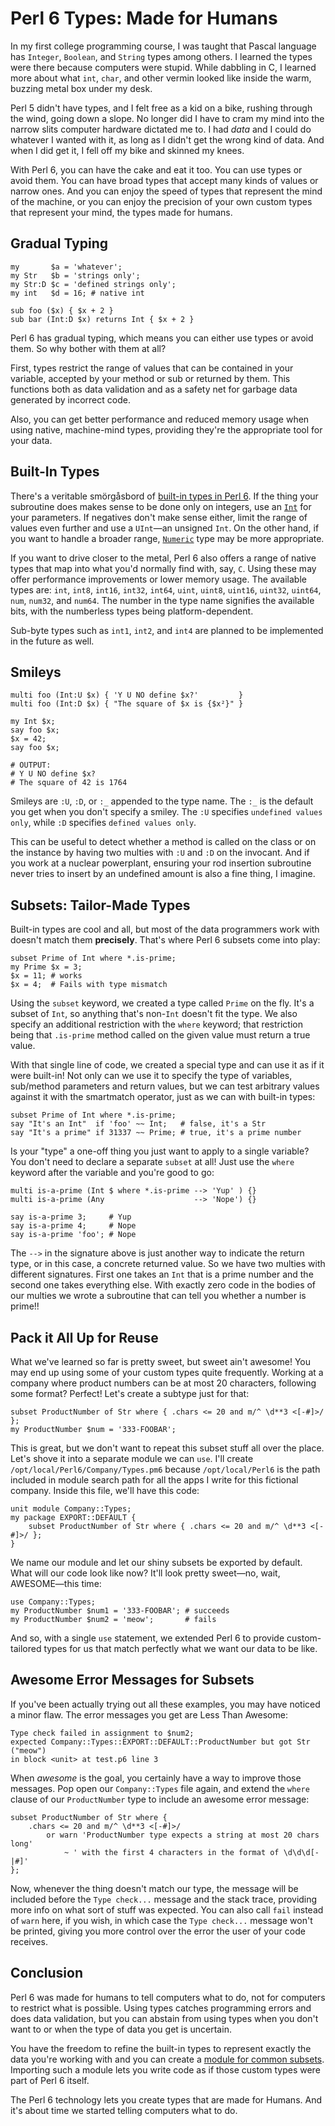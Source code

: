 # Perl 6 Types: Made for Humans

In my first college programming course, I was taught that Pascal language
has `Integer`, `Boolean`, and `String` types among others. I learned the types
were there because computers were stupid. While dabbling in C, I learned more
about what `int`, `char`, and other vermin looked like inside the warm,
buzzing metal box under my desk.

Perl 5 didn't have types, and I felt free as a kid on a bike, rushing through
the wind, going down a slope. No longer did I have to cram my mind into the narrow
slits computer hardware dictated me to. I had *data* and I could do whatever I
wanted with it, as long as I didn't get the wrong kind of data. And when I did
get it, I fell off my bike and skinned my knees.

With Perl 6, you can have the cake and eat it too. You can use types or avoid
them. You can have broad types that accept many kinds of values or narrow ones.
And you can enjoy the speed of types that represent the mind of the machine, or
you can enjoy the precision of your own custom types that represent your mind,
the types made for humans.

## Gradual Typing


    my       $a = 'whatever';
    my Str   $b = 'strings only';
    my Str:D $c = 'defined strings only';
    my int   $d = 16; # native int

    sub foo ($x) { $x + 2 }
    sub bar (Int:D $x) returns Int { $x + 2 }

Perl 6 has gradual typing, which means you can either use types or avoid them.
So why bother with them at all?

First, types restrict the range of values that can be contained in your
variable, accepted by your method or sub or returned by them.
This functions both as data validation and as a safety net for garbage data
generated by incorrect code.

Also, you can get better performance and reduced memory usage when using native,
machine-mind types, providing they're the appropriate tool for your data.

## Built-In Types

There's a veritable smörgåsbord of [built-in types in Perl 6](http://docs.perl6.org/type.html). If the thing your subroutine does makes
sense to be done only on integers, use an [`Int`](http://docs.perl6.org/type/Int) for your
parameters.
If negatives don't make sense either, limit the range of values even further
and use a `UInt`—an unsigned `Int`. On the other hand, if you want to handle
a broader range, [`Numeric`](http://docs.perl6.org/type/Numeric) type may
be more appropriate.

If you want to drive closer to the metal, Perl 6 also offers a range of
native types that map into what you'd normally find with, say, `C`. Using these
may offer performance improvements or lower memory usage. The available types
are: `int`, `int8`, `int16`, `int32`, `int64`, `uint`, `uint8`, `uint16`, `uint32`, `uint64`, `num`, `num32`, and `num64`. The number in the type name
signifies the available bits, with the numberless types being
platform-dependent.

Sub-byte types such as `int1`, `int2`, and `int4` are planned to be implemented
in the future as well.

## Smileys


    multi foo (Int:U $x) { 'Y U NO define $x?'         }
    multi foo (Int:D $x) { "The square of $x is {$x²}" }

    my Int $x;
    say foo $x;
    $x = 42;
    say foo $x;

    # OUTPUT:
    # Y U NO define $x?
    # The square of 42 is 1764


Smileys are `:U`, `:D`, or `:_` appended to the type name. The `:_` is the
default you get when you don't specify a smiley. The `:U` specifies
`undefined values only`, while `:D` specifies `defined values only`.

This can be useful to detect whether a method is called on the class or on the
instance by having two multies with `:U` and `:D` on the invocant. And if you
work at a nuclear powerplant, ensuring your rod insertion subroutine never
tries to insert by an undefined amount is also a fine thing, I imagine.

## Subsets: Tailor-Made Types

Built-in types are cool and all, but most of the data programmers work with
doesn't match them **precisely**. That's where Perl 6 subsets come into play:


    subset Prime of Int where *.is-prime;
    my Prime $x = 3;
    $x = 11; # works
    $x = 4;  # Fails with type mismatch


Using the `subset` keyword, we created a type called `Prime` on the fly. It's
a subset of `Int`, so anything that's non-`Int` doesn't fit the type. We
also specify an additional restriction with the `where` keyword; that
restriction being that `.is-prime` method called on the given value must
return a true value.

With that single line of code, we created a special type and can use it as
if it were built-in! Not only can we use it to specify the type of variables,
sub/method parameters and return values, but we can test arbitrary values
against it with the smartmatch operator, just as we can with built-in types:


    subset Prime of Int where *.is-prime;
    say "It's an Int"  if 'foo' ~~ Int;   # false, it's a Str
    say "It's a prime" if 31337 ~~ Prime; # true, it's a prime number


Is your "type" a one-off thing you just want to apply to a single variable?
You don't need to declare a separate `subset` at all! Just use the `where`
keyword after the variable and you're good to go:


    multi is-a-prime (Int $ where *.is-prime --> 'Yup' ) {}
    multi is-a-prime (Any                    --> 'Nope') {}

    say is-a-prime 3;     # Yup
    say is-a-prime 4;     # Nope
    say is-a-prime 'foo'; # Nope


The `-->` in the signature above is just another way to indicate the return
type, or in this case, a concrete returned value. So we have two multies with different
signatures. First one takes an `Int` that is a prime number and the second
one takes everything else. With exactly zero code in the bodies of our multies
we wrote a subroutine that can tell you whether a number is prime!!

## Pack it All Up for Reuse

What we've learned so far is pretty sweet, but sweet ain't awesome! You may end up using some
of your custom types quite frequently. Working at a company
where product numbers can be at most 20 characters, following some format?
Perfect! Let's create a subtype just for that:


    subset ProductNumber of Str where { .chars <= 20 and m/^ \d**3 <[-#]>/ };
    my ProductNumber $num = '333-FOOBAR';


This is great, but we don't want to repeat this subset stuff all over the place.
Let's shove it into a separate module we can `use`.
I'll create `/opt/local/Perl6/Company/Types.pm6` because `/opt/local/Perl6`
is the path included in module search path for all the apps I write for
this fictional company. Inside this file, we'll have this code:

    unit module Company::Types;
    my package EXPORT::DEFAULT {
        subset ProductNumber of Str where { .chars <= 20 and m/^ \d**3 <[-#]>/ };
    }

We name our module and let our shiny subsets be exported by default.
What will our code look like now? It'll look pretty sweet—no, wait, AWESOME—this
time:

    use Company::Types;
    my ProductNumber $num1 = '333-FOOBAR'; # succeeds
    my ProductNumber $num2 = 'meow';       # fails

And so, with a single `use` statement, we extended Perl 6 to provide
custom-tailored types for us that match perfectly what we want our data to be
like.

## Awesome Error Messages for Subsets

If you've been actually trying out all these examples, you may have noticed
a minor flaw. The error messages you get are Less Than Awesome:

    Type check failed in assignment to $num2;
    expected Company::Types::EXPORT::DEFAULT::ProductNumber but got Str ("meow")
    in block <unit> at test.p6 line 3

When *awesome* is the goal, you certainly have a way to improve those messages.
Pop open our `Company::Types` file again, and extend the `where` clause
of our `ProductNumber` type to include an awesome error message:

    subset ProductNumber of Str where {
        .chars <= 20 and m/^ \d**3 <[-#]>/
            or warn 'ProductNumber type expects a string at most 20 chars long'
                ~ ' with the first 4 characters in the format of \d\d\d[-|#]'
    };

Now, whenever the thing doesn't match our type, the message will be included
before the `Type check...` message and the stack trace, providing more info on
what sort of stuff was expected. You can also call `fail` instead of `warn`
here, if you wish, in which case the `Type check...` message won't be printed,
giving you more control over the error the user of your code receives.

## Conclusion

Perl 6 was made for humans to tell computers what to do, not for computers to
restrict what is possible. Using types catches programming errors and does
data validation, but you can abstain from using types when you don't want to
or when the type of data you get is uncertain.

You have the freedom to refine the built-in types to represent exactly the
data you're working with and you can create a
[module for common subsets](http://modules.perl6.org/dist/Subsets::Common).
Importing such a module lets you write code as if those custom types were
part of Perl 6 itself.

The Perl 6 technology lets you create types that are made for Humans.
And it's about time we started telling computers what to do.
